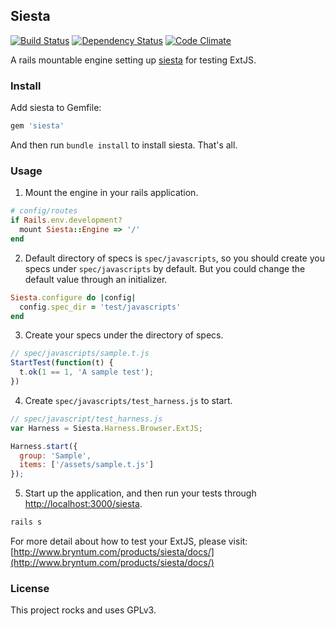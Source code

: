## Siesta

[![Build
Status](https://secure.travis-ci.org/towerhe/siesta.png)](http://travis-ci.org/towerhe/siesta)
[![Dependency
Status](https://gemnasium.com/towerhe/siesta.png)](https://gemnasium.com/towerhe/siesta)
[![Code
Climate](https://codeclimate.com/badge.png)](https://codeclimate.com/github/towerhe/siesta)

A rails mountable engine setting up
[siesta](http://www.bryntum.com/products/siesta/) for testing ExtJS.

### Install

Add siesta to Gemfile:

```ruby
gem 'siesta'
```

And then run `bundle install` to install siesta. That's all.

### Usage

1. Mount the engine in your rails application.

```ruby
# config/routes
if Rails.env.development?
  mount Siesta::Engine => '/'
end
```

2. Default directory of specs is `spec/javascripts`, so you should
   create you specs under `spec/javascripts` by default. But you could change the default value through an initializer.

```ruby
Siesta.configure do |config|
  config.spec_dir = 'test/javascripts'
end
```

3. Create your specs under the directory of specs.

```javascript
// spec/javascripts/sample.t.js
StartTest(function(t) {
  t.ok(1 == 1, 'A sample test');
})    
```

4. Create `spec/javascripts/test_harness.js` to start.

```javascript
// spec/javascript/test_harness.js
var Harness = Siesta.Harness.Browser.ExtJS;

Harness.start({
  group: 'Sample',
  items: ['/assets/sample.t.js']
});
```

5. Start up the application, and then run your tests through
   [http://localhost:3000/siesta](http://localhost:3000/siesta).

```bash
rails s
```

For more detail about how to test your ExtJS, please visit:
[http://www.bryntum.com/products/siesta/docs/](http://www.bryntum.com/products/siesta/docs/)

### License

This project rocks and uses GPLv3.
